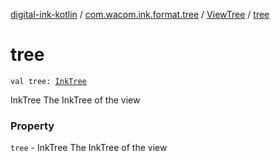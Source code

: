 [digital-ink-kotlin](../../index.md) / [com.wacom.ink.format.tree](../index.md) / [ViewTree](index.md) / [tree](./tree.md)

# tree

`val tree: `[`InkTree`](../-ink-tree/index.md)

InkTree The InkTree of the view

### Property

`tree` - InkTree The InkTree of the view